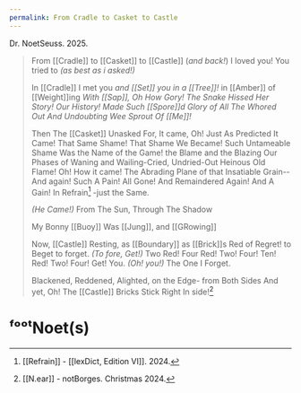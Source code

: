 ```yaml
---
permalink: From Cradle to Casket to Castle
---
```

Dr. NoetSeuss. 2025. 
> 
> From [[Cradle]] 
> to [[Casket]] 
> to [[Castle]] 
> (*and back!*)
> I loved you!
> You tried to 
> *(as best as i asked!)*
> 
> 
> In [[Cradle]] 
> I met you
> *and [[Set]] you in a [[Tree]]!*
> in [[Amber]]
> of [[Weight]]ing
> *With [[Sap]], Oh How Gory!
> The Snake Hissed Her Story! 
> Our History! Made Such [[Spore]]d Glory 
> of All The Whored Out 
> And Undoubting 
> Wee Sprout Of [[Me]]!*
> 
> 
> Then The [[Casket]]
> Unasked For, 
> It came,
> Oh! Just As Predicted 
> It Came!
> That Same Shame! 
> That Shame We Became!
> Such Untameable Shame 
> Was the Name of the Game!
> the Blame and the Blazing
> Our Phases of Waning
> and Wailing-Cried, Undried-Out 
> Heinous Old Flame!
> Oh! How it came!
> The Abrading Plane of that Insatiable Grain--
> And again! Such A Pain!
> All Gone! 
> And Remaindered
> Again! And A Gain!
> In Refrain[^r]
> -just the Same.
> 
> *(He Came!)*
> From The Sun,
> Through The Shadow
> 
> My Bonny [[Buoy]] 
> Was [[Jung]], 
> and [[GRowing]]
> 
> 
> Now, [[Castle]]
> Resting, as [[Boundary]]
> as [[Brick]]s Red 
> of Regret!
> to Beget 
> to forget.
> *(To fore, Get!)*
> Two Red! Four Red! 
> Two! Four! Ten! Red!
> Two! Four! Get! 
> You. 
> *(Oh! you!)*
> The One
> I Forget. 
> 
> 
> Blackened, Reddened, Alighted, 
> on the Edge-
> from Both Sides
> And yet, Oh! 
> The [[Castle]] Bricks 
> Stick Right In side![^N.e]
# ᶠᵒᵒᵗNoet(s)

[^N.e]: [[N.ear]] - notBorges. Christmas 2024.
[^r]: [[Refrain]] - [[lexDict, Edition VI]]. 2024.